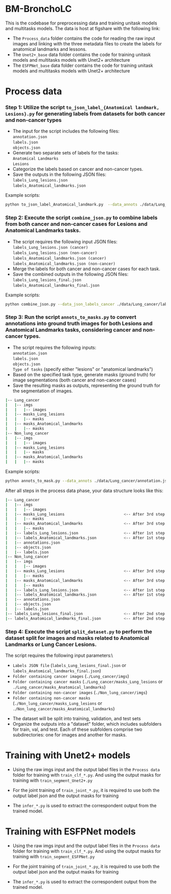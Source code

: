 # BM-BronchoLC

This is the codebase for preprocessing data and training
unitask models and multitasks models.
The data is host at figshare with the following link:

+ The `Process_data` folder contains the code for 
reading the raw input images and linking with the three
metadata files to create the labels for anatomical landmarks
and lessons.
+ The `Unet2+_base` data folder contains the code for
training unitask models and multitasks models with Unet2+
architecture
+ The `ESFPNet_base` data folder contains the code for
training unitask models and multitasks models with Unet2+
architecture

# Process data
### Step 1: Utilize the script `to_json_label_{Anatomical landmark, Lesions}.py` for generating labels from datasets for both cancer and non-cancer types

+ The input for the script includes the following files:\
`annotation.json`\
`labels.json`\
`objects.json`
+ Generate two separate sets of labels for the tasks:\
`Anatomical Landmarks`\
`Lesions`
+ Categorize the labels based on cancer and non-cancer types.
+ Save the outputs in the following JSON files:\
`labels_Lung_lesions.json`\
`labels_Anatomical_landmarks.json`

Example scripts:
```bash
python to_json_label_Anatomical_landmark.py  --data_annots ./data/Lung_cancer/annotation.json --data_objects ./data/Lung_cancer/objects.json --data_labels ./data/Lung_cancer/labels.json  --path_save ./data/Lung_cancer/labels_Anatomical_landmarks.json
```

### Step 2: Execute the script `combine_json.py` to combine labels from both cancer and non-cancer cases for Lesions and Anatomical Landmarks tasks.

+ The script requires the following input JSON files:\
`labels_Lung_lesions.json (cancer)`\
`labels_Lung_lesions.json (non-cancer)`\
`labels_Anatomical_landmarks.json (cancer)`\
`labels_Anatomical_landmarks.json (non-cancer)`
+ Merge the labels for both cancer and non-cancer cases for each task.
+ Save the combined outputs in the following JSON files:\
`labels_Lung_lesions_final.json`\
`labels_Anatomical_landmarks_final.json`

Example scripts:
```bash
python combine_json.py --data_json_labels_cancer ./data/Lung_cancer/labels_Lung_lesions.json --data_json_labels_non_cancer ./data/Non_lung_cancer/labels_Lung_lesions.json --path_save ./data/labels_Lung_lesions_final.json
```

### Step 3: Run the script `annots_to_masks.py` to convert annotations into ground truth images for both Lesions and Anatomical Landmarks tasks, considering cancer and non-cancer types.

+ The script requires the following inputs:\
`annotation.json`\
`labels.json`\
`objects.json`\
`Type of tasks` (specify either "lesions" or "anatomical landmarks")
+ Based on the specified task type, generate masks (ground truth) for image segmentations (both cancer and non-cancer cases)
+ Save the resulting masks as outputs, representing the ground truth for the segmentation of images.
```bash
|-- Lung_cancer
|   |-- imgs
|   |   |-- images
|   |-- masks_Lung_lesions                  
|   |   |-- masks
|   |-- masks_Anatomical_landmarks                 
|   |   |-- masks
|-- Non_lung_cancer
|   |-- imgs
|   |   |-- images
|   |-- masks_Lung_lesions                   
|   |   |-- masks
|   |-- masks_Anatomical_landmarks                  
|   |   |-- masks
```

Example scripts:
```bash
python annots_to_mask.py --data_annots ./data/Lung_cancer/annotation.json --data_objects ./data/Lung_cancer/objects.json --data_labels ./data/Lung_cancer/labels.json --path_save ./data/Lung_cancer/masks_Lung_lesions --type label_Lesions
```

After all steps in the process data phase, your data structure looks like this:

```bash
|-- Lung_cancer
|   |-- imgs
|   |   |-- images
|   |-- masks_Lung_lesions                          <-- After 3rd step
|   |   |-- masks
|   |-- masks_Anatomical_landmarks                  <-- After 3rd step
|   |   |-- masks
|   |-- labels_Lung_lesions.json                    <-- After 1st step
|   |-- labels_Anatomical_landmarks.json            <-- After 1st step
|   |-- annotations.json
|   |-- objects.json
|   |-- labels.json
|-- Non_lung_cancer
|   |-- imgs
|   |   |-- images
|   |-- masks_Lung_lesions                          <-- After 3rd step
|   |   |-- masks
|   |-- masks_Anatomical_landmarks                  <-- After 3rd step
|   |   |-- masks
|   |-- labels_Lung_lesions.json                    <-- After 1st step
|   |-- labels_Anatomical_landmarks.json            <-- After 1st step
|   |-- annotations.json
|   |-- objects.json
|   |-- labels.json
|-- labels_Lung_lesions_final.json                  <-- After 2nd step
|-- labels_Anatomical_landmarks_final.json          <-- After 2nd step
```

### Step 4: Execute the script `split_dataset.py` to perform the dataset split for images and masks related to Anatomical Landmarks or Lung Cancer Lesions.
The script requires the following input parameters:\
- `Labels JSON file` (`labels_Lung_lesions_final.json` or `labels_Anatomical_landmarks_final.json`)
- `Folder containing cancer images` (`./Lung_cancer/imgs`)
- `Folder containing cancer masks` (`./Lung_cancer/masks_Lung_lesions` or `./Lung_cancer/masks_Anatomical_landmarks`)
- `Folder containing non-cancer images` (`./Non_lung_cancer/imgs`)
- `Folder containing non-cancer masks` (`./Non_lung_cancer/masks_Lung_lesions` or `./Non_lung_cancer/masks_Anatomical_landmarks`)
+ The dataset will be split into training, validation, and test sets
+ Organize the outputs into a "dataset" folder, which includes subfolders for train, val, and test. Each of these subfolders comprise two subdirectories: one for images and another for masks.


# Training with Unet2+ models

- Using the raw imgs input and the output label files in the `Process data`
folder for training with `train_clf_*.py`. And using the output masks for training with `train_segment_Unet2+.py`

- For the joint training of `train_joint_*.py`, it is required to use both the output label json and the output masks for training

- The `infer_*.py` is used to extract the correspondent output from the trained model.
# Training with ESFPNet models

- Using the raw imgs input and the output label files in the `Process data`
folder for training with `train_clf_*.py`. And using the output masks for training with `train_segment_ESFPNet.py`

- For the joint training of `train_joint_*.py`, it is required to use both the output label json and the output masks for training

- The `infer_*.py` is used to extract the correspondent output from the trained model.

